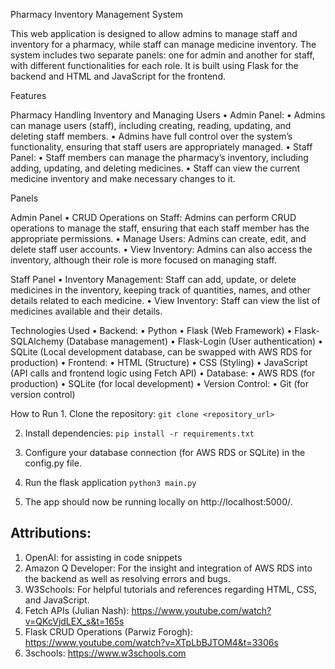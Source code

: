 Pharmacy Inventory Management System

This web application is designed to allow admins to manage staff and inventory for a pharmacy, while staff can manage medicine inventory. The system includes two separate panels: one for admin and another for staff, with different functionalities for each role. It is built using Flask for the backend and HTML and JavaScript for the frontend.

Features

Pharmacy Handling Inventory and Managing Users
• Admin Panel:
• Admins can manage users (staff), including creating, reading, updating, and deleting staff members.
• Admins have full control over the system’s functionality, ensuring that staff users are appropriately managed.
• Staff Panel:
• Staff members can manage the pharmacy’s inventory, including adding, updating, and deleting medicines.
• Staff can view the current medicine inventory and make necessary changes to it.

Panels

Admin Panel
• CRUD Operations on Staff: Admins can perform CRUD operations to manage the staff, ensuring that each staff member has the appropriate permissions.
• Manage Users: Admins can create, edit, and delete staff user accounts.
• View Inventory: Admins can also access the inventory, although their role is more focused on managing staff.

Staff Panel
• Inventory Management: Staff can add, update, or delete medicines in the inventory, keeping track of quantities, names, and other details related to each medicine.
• View Inventory: Staff can view the list of medicines available and their details.

Technologies Used
• Backend:
• Python
• Flask (Web Framework)
• Flask-SQLAlchemy (Database management)
• Flask-Login (User authentication)
• SQLite (Local development database, can be swapped with AWS RDS for production)
• Frontend:
• HTML (Structure)
• CSS (Styling)
• JavaScript (API calls and frontend logic using Fetch API)
• Database:
• AWS RDS (for production)
• SQLite (for local development)
• Version Control:
• Git (for version control)

How to Run 1. Clone the repository:
`git clone <repository_url>`

2. Install dependencies:
   `pip install -r requirements.txt`

3. Configure your database connection (for AWS RDS or SQLite) in the config.py file.
4. Run the flask application
   `python3 main.py`
5. The app should now be running locally on http://localhost:5000/.

## Attributions:

1. OpenAI: for assisting in code snippets
2. Amazon Q Developer: For the insight and integration of AWS RDS into the backend as well as resolving errors and bugs.
3. W3Schools: For helpful tutorials and references regarding HTML, CSS, and JavaScript.
4. Fetch APIs (Julian Nash): https://www.youtube.com/watch?v=QKcVjdLEX_s&t=165s
5. Flask CRUD Operations (Parwiz Forogh): https://www.youtube.com/watch?v=XTpLbBJTOM4&t=3306s
6. 3schools: https://www.w3schools.com
